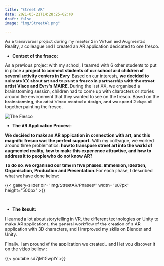 ```yaml
---
title: "Street AR"
date: 2021-05-21T14:28:25+02:00
draft: false
image: "img/StreetAR.png"

---
```


As a transversal project during my master 2 in Virtual and Augmented Reality, a colleague and I created an AR application dedicated to one fresco.    

- **Context of the fresco:**

As a previous project with my school, I teamed with 6 other students to put in place **a project to connect students of our school and children of several activity centers in Evry.**
Based on our interests, **we decided to animate XX about art and to paint a fresco in partnership with the street artist Vince and Evry's MAIRE.**
During the last XX, we organised a brainstorming session, children had to come up with characters or stories around the environment that they wanted to see on the fresco.
Based on the brainstorming, the artist Vince created a design, and we spend 2 days all together painting  the fresco.

![The Fresco](https://ceici92.github.io/CeciliasPortofolio/img/StreetAR/Fresco.jpg)


- **The AR Application Process:**

**We decided to make an AR application in connection with art, and this magnific fresco was the perfect support.**
With my colleague, we worked around three problematics: **how to transpose street art into the world of augmented reality, how to make this experience attractive, and how to address it to people who do not know AR?**

**To do so, we organised our time in five phases: Immersion, Ideation, Organisation, Production and Presentation**.
For each phase, I described what we have done below:

{{< gallery-slider dir="img/StreetAR/Phases/" width="907px" height="500px" >}}

&nbsp;

- **The Result:**

I learned a lot about storytelling in VR, the different technologies on Unity to make AR applications, the general workflow of the creation of a AR application with 3D characters, and I imrproved my skills on Blender and Unity.

Finally, I am pround of the application we created,, and I let you discover it on the video bellow :

{{< youtube sd7jM1GwpIY >}}    






